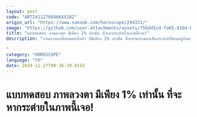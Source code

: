 ```yaml
---
layout: post
code: "ART2411270846KXX18Z"
origin_url: "https://www.sanook.com/horoscope/294331/"
image: "https://github.com/user-attachments/assets/75bdd5cd-fa65-416d-b3e6-29047fd269cc"
title: "แบบทดสอบ ภาพลวงตา มีเพียง 1% เท่านั้น ที่จะหากระต่ายในภาพนี้เจอ!"
description: "ภาพลวงตาเพื่อทดสอบไอคิว ที่มีเพียง 1% เท่านั้น ที่จะสามารถมองเห็นกระต่ายที่ซ่อนอยู่ท่ามกลางแมวในภาพนี้ได้ภายใน 9 วินาที

"
category: "HOROSCOPE"
language: "th"
date: 2024-11-27T09:36:29.819Z
---
```


# แบบทดสอบ ภาพลวงตา มีเพียง 1% เท่านั้น ที่จะหากระต่ายในภาพนี้เจอ!